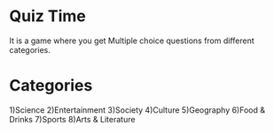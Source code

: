 # Quiz Time
It is a game where you get Multiple choice questions from different categories.
# Categories
1)Science
2)Entertainment
3)Society
4)Culture
5)Geography
6)Food & Drinks
7)Sports
8)Arts & Literature
